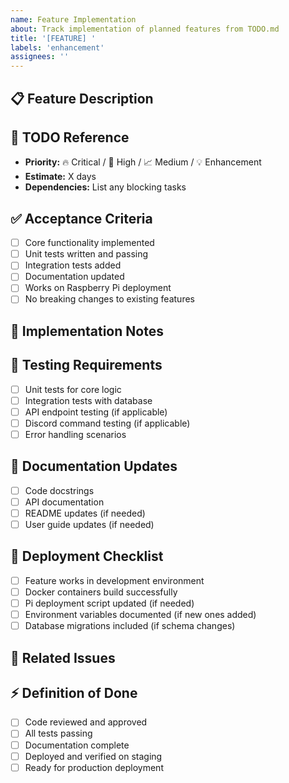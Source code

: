 ```yaml
---
name: Feature Implementation
about: Track implementation of planned features from TODO.md
title: '[FEATURE] '
labels: 'enhancement'
assignees: ''
---
```


## 📋 Feature Description
<!-- Brief description of the feature to implement -->

## 🎯 TODO Reference
<!-- Link to specific item in TODO.md -->
- **Priority:** 🔥 Critical / 🚀 High / 📈 Medium / 💡 Enhancement
- **Estimate:** X days
- **Dependencies:** List any blocking tasks

## ✅ Acceptance Criteria
<!-- What needs to be completed for this feature to be done -->
- [ ] Core functionality implemented
- [ ] Unit tests written and passing
- [ ] Integration tests added
- [ ] Documentation updated
- [ ] Works on Raspberry Pi deployment
- [ ] No breaking changes to existing features

## 🔧 Implementation Notes
<!-- Technical details, approach, or specific requirements -->

## 🧪 Testing Requirements
<!-- Specific testing scenarios that need to be covered -->
- [ ] Unit tests for core logic
- [ ] Integration tests with database
- [ ] API endpoint testing (if applicable)
- [ ] Discord command testing (if applicable)
- [ ] Error handling scenarios

## 📝 Documentation Updates
<!-- What documentation needs to be updated -->
- [ ] Code docstrings
- [ ] API documentation
- [ ] README updates (if needed)
- [ ] User guide updates (if needed)

## 🚀 Deployment Checklist
- [ ] Feature works in development environment
- [ ] Docker containers build successfully
- [ ] Pi deployment script updated (if needed)
- [ ] Environment variables documented (if new ones added)
- [ ] Database migrations included (if schema changes)

## 🔗 Related Issues
<!-- Link to related issues or dependencies -->

## ⚡ Definition of Done
- [ ] Code reviewed and approved
- [ ] All tests passing
- [ ] Documentation complete
- [ ] Deployed and verified on staging
- [ ] Ready for production deployment